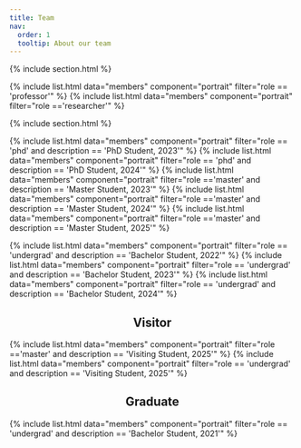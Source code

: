 ```yaml
---
title: Team
nav:
  order: 1
  tooltip: About our team
---
```




{% include section.html %}

{% include list.html data="members" component="portrait" filter="role == 'professor'" %}
{% include list.html data="members" component="portrait" filter="role =='researcher'" %}

{% include section.html %}

{% include list.html data="members" component="portrait" filter="role == 'phd' and description == 'PhD Student, 2023'" %}
{% include list.html data="members" component="portrait" filter="role == 'phd' and description == 'PhD Student, 2024'" %}
{% include list.html data="members" component="portrait" filter="role =='master' and description == 'Master Student, 2023'" %}
{% include list.html data="members" component="portrait" filter="role =='master' and description == 'Master Student, 2024'" %}
{% include list.html data="members" component="portrait" filter="role =='master' and description == 'Master Student, 2025'" %}

{% include list.html data="members" component="portrait" filter="role == 'undergrad' and description == 'Bachelor Student, 2022'" %}
{% include list.html data="members" component="portrait" filter="role == 'undergrad' and description == 'Bachelor Student, 2023'" %}
{% include list.html data="members" component="portrait" filter="role == 'undergrad' and description == 'Bachelor Student, 2024'" %}

<h2 style="text-align: center;">Visitor</h2>
{% include list.html data="members" component="portrait" filter="role =='master' and description == 'Visiting Student, 2025'" %}
{% include list.html data="members" component="portrait" filter="role == 'undergrad' and description == 'Visiting Student, 2025'" %}
<h2 style="text-align: center;">Graduate</h2>
{% include list.html data="members" component="portrait" filter="role == 'undergrad' and description == 'Bachelor Student, 2021'" %}
